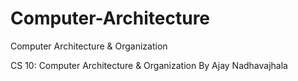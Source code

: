 # Computer-Architecture
Computer Architecture &amp; Organization

CS 10: Computer Architecture & Organization
  By Ajay Nadhavajhala
